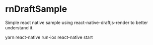 # rnDraftSample
Simple react native sample using react-native-draftjs-render to better understand it.



yarn
react-native run-ios
react-native start